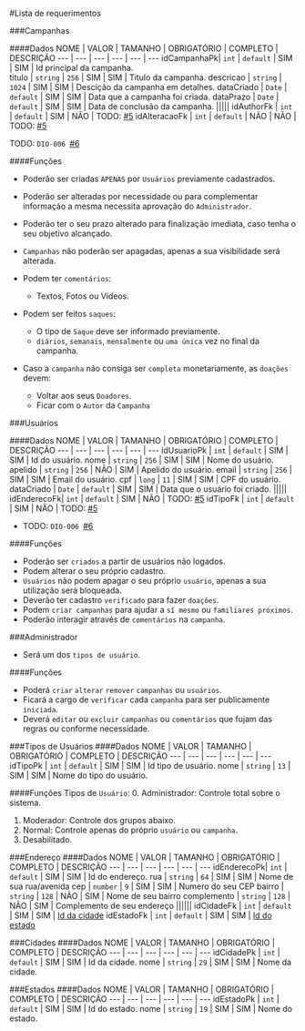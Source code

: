 #Lista de requerimentos


###Campanhas

####Dados
 NOME       | VALOR      | TAMANHO   | OBRIGATÓRIO | COMPLETO | DESCRIÇÃO 
 ---        | ---        | ---       | ---         | ---      | --- 
idCampanhaPk| `int`      | `default` | SIM         | SIM      | Id principal da campanha.  
titulo      | `string`   | `256`     | SIM         | SIM      | Titulo da campanha.
descricao   | `string`   | `1024`    | SIM         | SIM      | Descição da campanha em detalhes.
dataCriado  | `Date`     | `default` | SIM         | SIM      | Data que a campanha foi criada.
dataPrazo   | `Date`     | `default` | SIM         | SIM      | Data de conclusão da campanha.
|||||
idAuthorFk      | `int`  | `default` | SIM         | NÃO      | TODO: [#5](https://github.com/beckerin/donate.io/issues/5)
idAlteracaoFk   | `int`  | `default` | NÃO         | NÃO      | TODO: [#5](https://github.com/beckerin/donate.io/issues/5)

TODO: `DIO-006 `[#6](https://github.com/beckerin/donate.io/issues/6)

####Funções
- Poderão ser criadas `APENAS` por `Usuários` previamente cadastrados.
- Poderão ser alteradas por necessidade ou para complementar informação a mesma necessita aprovação do `Administrador`.
- Poderão ter o seu prazo alterado para finalização imediata, caso tenha o seu objetivo alcançado.
- `Campanhas` não poderão ser apagadas, apenas a sua visibilidade será alterada.


- Podem ter `comentários`:
  - Textos, Fotos ou Vídeos.


- Podem ser feitos `saques`:
  - O tipo de `Saque` deve ser informado previamente.
  - `diários`, `semanais`, `mensalmente` ou `uma única` vez no final da campanha.


- Caso a `campanha` não consiga ser `completa` monetariamente, as `doações` devem:
  - Voltar aos seus `Doadores`.
  - Ficar com o `Autor` da `Campanha`


###Usuários

####Dados
NOME        | VALOR      | TAMANHO   | OBRIGATÓRIO | COMPLETO | DESCRIÇÃO
 ---        | ---        | ---       | ---         | ---      | --- 
idUsuarioPk | `int`      | `default` | SIM         | SIM      | Id do usuário.
nome        | `string`   | `256`     | SIM         | SIM      | Nome do usuário.
apelido     | `string`   | `256`     | NÃO         | SIM      | Apelido do usuário.
email       | `string`   | `256`     | SIM         | SIM      | Email do usuário.
cpf         | `long`     | `11`      | SIM         | SIM      | CPF do usuário.
dataCriado  | `Date`     | `default` | SIM         | SIM      | Data que o usuário foi criado.
|||||
idEnderecoFk| `int`      | `default` | SIM         | NÃO      | TODO: [#5](https://github.com/beckerin/donate.io/issues/5)
idTipoFk    | `int`      | `default` | SIM         | NÃO      | TODO: [#5](https://github.com/beckerin/donate.io/issues/5)

- TODO: `DIO-006 `[#6](https://github.com/beckerin/donate.io/issues/6)


####Funções
- Poderão ser `criados` a partir de usuários não logados.
- Podem alterar o seu próprio cadastro.
- `Usuários` não podem apagar o seu próprio `usuário`, apenas a sua utilização será bloqueada.
- Deverão ter cadastro `verificado` para fazer `doações`.
- Podem `criar campanhas` para ajudar a `sí mesmo` ou `familiares próximos`.
- Poderão interagir através de `comentários` na `campanha`.



###Administrador
 - Será um dos `tipos de usuário`.

####Funções
- Poderá `criar` `alterar` `remover` `campanhas` ou `usuários`.
- Ficará a cargo de `verificar` cada `campanha` para ser publicamente `iniciada`.
- Deverá `editar` ou `excluir` `campanhas` ou `comentários` que fujam das regras ou conforme necessidade.

###Tipos de Usuários
####Dados
NOME        | VALOR      | TAMANHO   | OBRIGATÓRIO | COMPLETO | DESCRIÇÃO
 ---        | ---        | ---       | ---         | ---      | --- 
idTipoPk    | `int`      | `default` | SIM         | SIM      | Id tipo de usuário.
nome        | `string`   | `13`      | SIM         | SIM      | Nome do tipo do usuário.

####Funções
Tipos de `Usuário`:
  0. Administrador: Controle total sobre o sistema.
  1. Moderador: Controle dos grupos abaixo.
  2. Normal: Controle apenas do próprio `usuário` ou `campanha`.
  3. Desabilitado.

###Endereço
####Dados
NOME        | VALOR      | TAMANHO   | OBRIGATÓRIO | COMPLETO | DESCRIÇÃO
 ---        | ---        | ---       | ---         | ---      | --- 
idEnderecoPk| `int`      | `default` | SIM         | SIM      | Id do endereço.
rua         | `string`   | `64`      | SIM         | SIM      | Nome de sua rua/avenida
cep         | `number`   | `9`       | SIM         | SIM      | Numero do seu CEP
bairro      | `string`   | `128`     | NÃO         | SIM      | Nome de seu bairro
complemento | `string`   | `128`     | NÃO         | SIM      | Complemento de seu endereço
||||||
idCidadeFk  | `int`      | `default` | SIM         | SIM      | [Id da cidade](#Cidades)
idEstadoFk  | `int`      | `default` | SIM         | SIM      | [Id do estado](#Estados)


###Cidades
####Dados
NOME        | VALOR      | TAMANHO   | OBRIGATÓRIO | COMPLETO | DESCRIÇÃO
 ---        | ---        | ---       | ---         | ---      | --- 
idCidadePk  | `int`      | `default` | SIM         | SIM      | Id da cidade.
nome        | `string`   | `29`      | SIM         | SIM      | Nome da cidade.

###Estados
####Dados
NOME        | VALOR      | TAMANHO   | OBRIGATÓRIO | COMPLETO | DESCRIÇÃO
 ---        | ---        | ---       | ---         | ---      | --- 
idEstadoPk  | `int`      | `default` | SIM         | SIM      | Id do estado.
nome        | `string`   | `19`      | SIM         | SIM      | Nome do estado.
